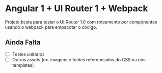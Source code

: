 # Angular 1 + UI Router 1 + Webpack

Projeto besta para testar o UI Router 1.0 com roteamento por componentes usando o webpack para empacotar o código.

## Ainda Falta

- [ ] Testes unitários
- [ ] Outros assets (ex. imagens e fontes referenciados do CSS ou dos 
      templates)
